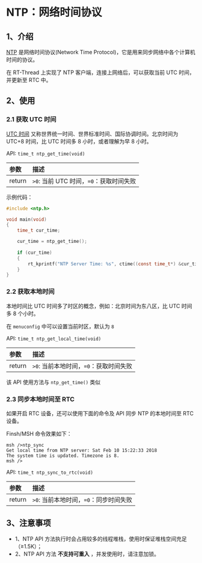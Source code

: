 # NTP：网络时间协议

## 1、介绍

[NTP](https://baike.baidu.com/item/NTP) 是网络时间协议(Network Time Protocol)，它是用来同步网络中各个计算机时间的协议。

在 RT-Thread 上实现了 NTP 客户端，连接上网络后，可以获取当前 UTC 时间，并更新至 RTC 中。

## 2、使用

### 2.1 获取 UTC 时间

[UTC 时间](https://baike.baidu.com/item/%E5%8D%8F%E8%B0%83%E4%B8%96%E7%95%8C%E6%97%B6/787659?fromtitle=UTC&fromid=5899996) 又称世界统一时间、世界标准时间、国际协调时间。北京时间为 UTC+8 时间，比 UTC 时间多 8 小时，或者理解为早 8 小时。

API: `time_t ntp_get_time(void)`

|参数                                    |描述|
|:-----                                  |:----|
|return                                  |`>0`: 当前 UTC 时间，`=0`：获取时间失败|


示例代码：

```C
#include <ntp.h>

void main(void)
{
    time_t cur_time;

    cur_time = ntp_get_time();
    
    if (cur_time)
    {
        rt_kprintf("NTP Server Time: %s", ctime((const time_t*) &cur_time));
    }
}
```

### 2.2 获取本地时间

本地时间比 UTC 时间多了时区的概念，例如：北京时间为东八区，比 UTC 时间多 8 个小时。

在 `menuconfig` 中可以设置当前时区，默认为 `8`

API: `time_t ntp_get_local_time(void)`

|参数                                    |描述|
|:-----                                  |:----|
|return                                  |`>0`: 当前本地时间，`=0`：获取时间失败|

该 API 使用方法与 `ntp_get_time()` 类似

### 2.3 同步本地时间至 RTC

如果开启 RTC 设备，还可以使用下面的命令及 API 同步 NTP 的本地时间至 RTC 设备。

Finsh/MSH 命令效果如下：

```
msh />ntp_sync
Get local time from NTP server: Sat Feb 10 15:22:33 2018
The system time is updated. Timezone is 8.
msh />
```

API: `time_t ntp_sync_to_rtc(void)`

|参数                                    |描述|
|:-----                                  |:----|
|return                                  |`>0`: 当前本地时间，`=0`：同步时间失败|

## 3、注意事项

- 1、NTP API 方法执行时会占用较多的线程堆栈，使用时保证堆栈空间充足（≥1.5K）；
- 2、NTP API 方法 **不支持可重入** ，并发使用时，请注意加锁。
